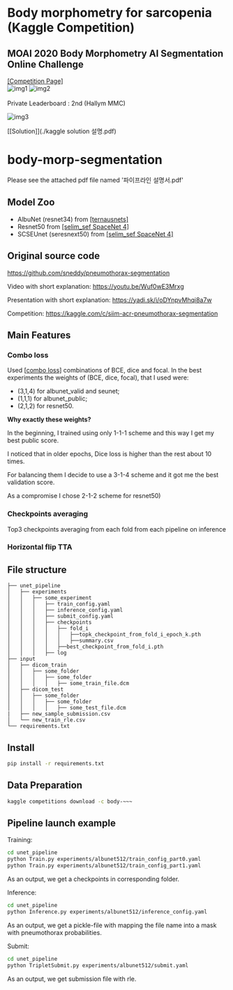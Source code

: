 # Body morphometry for sarcopenia (Kaggle Competition)
## MOAI 2020 Body Morphometry AI Segmentation Online Challenge

[\[Competition Page\]](https://www.kaggle.com/c/body-morphometry-for-sarcopenia/overview)<br>
![img1](./imgs/img_1.PNG)
![img2](./imgs/img_2.PNG)
<br><br>
Private Leaderboard : 2nd (Hallym MMC) 

![img3](./imgs/img_3.PNG)

[\[Solution\]](./kaggle solution 설명.pdf)

# body-morp-segmentation

Please see the attached pdf file named '파이프라인 설명서.pdf'

## Model Zoo
- AlbuNet (resnet34) from [\[ternausnets\]](https://github.com/ternaus/TernausNet)
- Resnet50 from [\[selim_sef SpaceNet 4\]](https://github.com/SpaceNetChallenge/SpaceNet_Off_Nadir_Solutions/tree/master/selim_sef/zoo)
- SCSEUnet (seresnext50) from [\[selim_sef SpaceNet 4\]](https://github.com/SpaceNetChallenge/SpaceNet_Off_Nadir_Solutions/tree/master/selim_sef/zoo)


## Original source code

https://github.com/sneddy/pneumothorax-segmentation

Video with short explanation: https://youtu.be/Wuf0wE3Mrxg

Presentation with short explanation: https://yadi.sk/i/oDYnpvMhqi8a7w

Competition: https://kaggle.com/c/siim-acr-pneumothorax-segmentation


## Main Features

### Combo loss
Used \[[combo loss\]](https://github.com/SpaceNetChallenge/SpaceNet_Off_Nadir_Solutions/blob/master/selim_sef/training/losses.py) combinations of BCE, dice and focal. In the best experiments the weights of (BCE, dice, focal), that I used were:
- (3,1,4) for albunet_valid and seunet;
- (1,1,1) for albunet_public;
- (2,1,2) for resnet50.

**Why exactly these weights?**

In the beginning, I trained using only 1-1-1 scheme and this way I get my best public score.

I noticed that in older epochs, Dice loss is higher than the rest about 10 times.

For balancing them I decide to use a 3-1-4 scheme and it got me the best validation score.

As a compromise I chose 2-1-2 scheme for resnet50)

### Checkpoints averaging
Top3 checkpoints averaging from each fold from each pipeline on inference

### Horizontal flip TTA

## File structure
    ├── unet_pipeline
    │   ├── experiments
    │   │   ├── some_experiment
    │   │   │   ├── train_config.yaml
    │   │   │   ├── inference_config.yaml
    │   │   │   ├── submit_config.yaml
    │   │   │   ├── checkpoints
    │   │   │   │   ├── fold_i
    │   │   │   │   │   ├──topk_checkpoint_from_fold_i_epoch_k.pth 
    │   │   │   │   │   ├──summary.csv
    │   │   │   │   ├──best_checkpoint_from_fold_i.pth
    │   │   │   ├── log
    ├── input                
    │   ├── dicom_train
    │   │   ├── some_folder
    │   │   │   ├── some_folder
    │   │   │   │   ├── some_train_file.dcm
    │   ├── dicom_test   
    │   │   ├── some_folder
    │   │   │   ├── some_folder
    │   │   │   │   ├── some_test_file.dcm
    |   ├── new_sample_submission.csv
    │   └── new_train_rle.csv
    └── requirements.txt

## Install
```bash
pip install -r requirements.txt
```

## Data Preparation

```bash
kaggle competitions download -c body-~~~
```

## Pipeline launch example
Training:
```bash
cd unet_pipeline
python Train.py experiments/albunet512/train_config_part0.yaml
python Train.py experiments/albunet512/train_config_part1.yaml
```
As an output, we get a checkpoints in corresponding folder.


Inference:
```bash
cd unet_pipeline
python Inference.py experiments/albunet512/inference_config.yaml
```
As an output, we get a pickle-file with mapping the file name into a mask with pneumothorax probabilities.

Submit:
```bash
cd unet_pipeline
python TripletSubmit.py experiments/albunet512/submit.yaml
```
As an output, we get submission file with rle.
